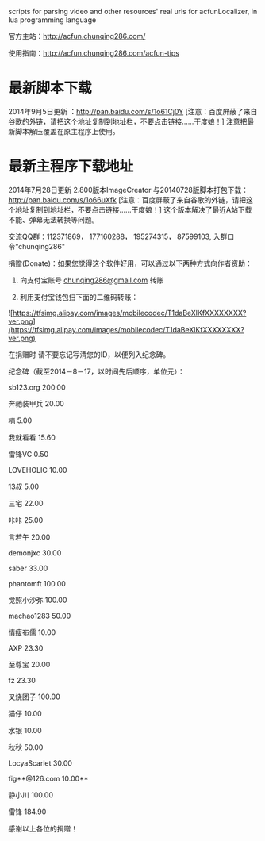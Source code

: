 scripts for parsing video and other resources' real urls for acfunLocalizer, in lua programming language

官方主站：http://acfun.chunqing286.com/

使用指南：http://acfun.chunqing286.com/acfun-tips



# 最新脚本下载 #
2014年9月5日更新 ：http://pan.baidu.com/s/1o61Cj0Y  [注意：百度屏蔽了来自谷歌的外链，请把这个地址复制到地址栏，不要点击链接……干度娘！]
注意把最新脚本解压覆盖在原主程序上使用。

# 最新主程序下载地址 #
2014年7月28日更新 2.800版本ImageCreator 与20140728版脚本打包下载：http://pan.baidu.com/s/1o66uXfk [注意：百度屏蔽了来自谷歌的外链，请把这个地址复制到地址栏，不要点击链接……干度娘！]
这个版本解决了最近A站下载不能、弹幕无法转换等问题。


交流QQ群：112371869， 177160288， 195274315， 87599103, 入群口令“chunqing286"

捐赠(Donate)：如果您觉得这个软件好用，可以通过以下两种方式向作者资助：

1. 向支付宝账号 chunqing286@gmail.com 转账

2. 利用支付宝钱包扫下面的二维码转账：

![https://tfsimg.alipay.com/images/mobilecodec/T1daBeXlKfXXXXXXXX?ver.png](https://tfsimg.alipay.com/images/mobilecodec/T1daBeXlKfXXXXXXXX?ver.png)

在捐赠时 请不要忘记写清您的ID，以便列入纪念碑。

纪念碑（截至2014－8－17，以时间先后顺序，单位元）：

sb123.org  200.00

奔驰装甲兵    20.00

楠           5.00

我就看看     15.60

雷锋VC       0.50

LOVEHOLIC   10.00

13叔         5.00

三宅        22.00

咔咔        25.00

言若午      20.00

demonjxc   30.00

saber      33.00

phantomft 100.00

觉照小沙弥  100.00

machao1283 50.00

情瘦布儒    10.00

AXP        23.30

至尊宝      20.00

fz         23.30

叉烧团子    100.00

猫仔        10.00

水银        10.00

秋秋        50.00

LocyaScarlet 30.00

fig**@126.com 10.00**

静小川      100.00

雷锋       184.90


感谢以上各位的捐赠！